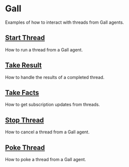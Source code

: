 # Gall

Examples of how to interact with threads from Gall agents.

## [Start Thread](start-thread.md)

How to run a thread from a Gall agent.

## [Take Result](take-result.md)

How to handle the results of a completed thread.

## [Take Facts](take-facts.md)

How to get subscription updates from threads.

## [Stop Thread](stop-thread.md)

How to cancel a thread from a Gall agent.

## [Poke Thread](poke-thread.md)

How to poke a thread from a Gall agent.
